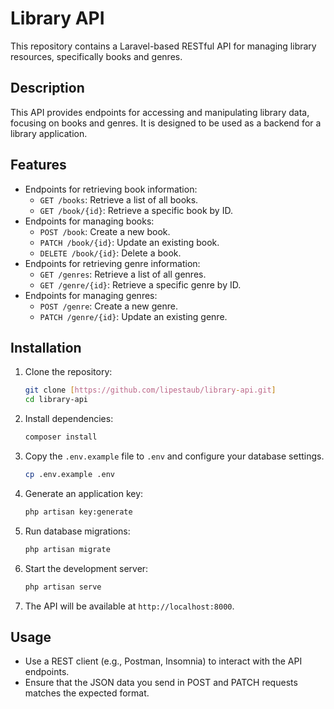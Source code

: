 # Library API

This repository contains a Laravel-based RESTful API for managing library resources, specifically books and genres.

## Description

This API provides endpoints for accessing and manipulating library data, focusing on books and genres. It is designed to be used as a backend for a library application.

## Features

* Endpoints for retrieving book information:
    * `GET /books`: Retrieve a list of all books.
    * `GET /book/{id}`: Retrieve a specific book by ID.
* Endpoints for managing books:
    * `POST /book`: Create a new book.
    * `PATCH /book/{id}`: Update an existing book.
    * `DELETE /book/{id}`: Delete a book.
* Endpoints for retrieving genre information:
    * `GET /genres`: Retrieve a list of all genres.
    * `GET /genre/{id}`: Retrieve a specific genre by ID.
* Endpoints for managing genres:
    * `POST /genre`: Create a new genre.
    * `PATCH /genre/{id}`: Update an existing genre.
 
## Installation

1.  Clone the repository:

    ```bash
    git clone [https://github.com/lipestaub/library-api.git]
    cd library-api
    ```

2.  Install dependencies:

    ```bash
    composer install
    ```

3.  Copy the `.env.example` file to `.env` and configure your database settings.

    ```bash
    cp .env.example .env
    ```

4.  Generate an application key:

    ```bash
    php artisan key:generate
    ```

5.  Run database migrations:

    ```bash
    php artisan migrate
    ```

6.  Start the development server:

    ```bash
    php artisan serve
    ```

7.  The API will be available at `http://localhost:8000`.

## Usage

* Use a REST client (e.g., Postman, Insomnia) to interact with the API endpoints.
* Ensure that the JSON data you send in POST and PATCH requests matches the expected format.
